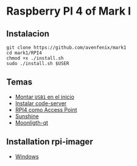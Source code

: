 # Raspberry PI 4 of Mark I

## Instalacion

```
git clone https://github.com/avenfenix/mark1
cd mark1/RPI4
chmod +x ./install.sh
sudo ./install.sh $USER
```

## Temas
- [Montar `USB1` en el inicio](./USB1.md)
- [Instalar code-server](./CODE.md)
- [RPI4 como Access Point](./AP.md)
- [Sunshine](./SUNSHINE.md)
- [Moonligth-qt](https://github.com/moonlight-stream/moonlight-docs/wiki/Installing-Moonlight-Qt-on-Raspberry-Pi-4)

## Installation rpi-imager
- [Windows](https://downloads.raspberrypi.org/imager/imager_latest.exe)


